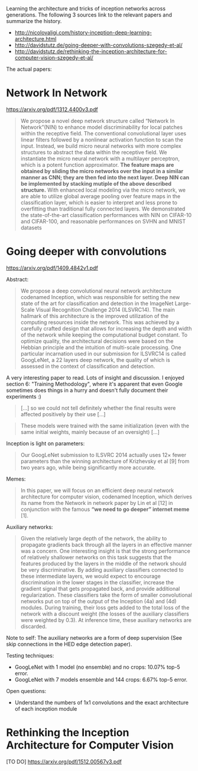 
Learning the architecture and tricks of inception networks across generations.
The following 3 sources link to the relevant papers and summarize the history. 


- http://nicolovaligi.com/history-inception-deep-learning-architecture.html
- http://davidstutz.de/going-deeper-with-convolutions-szegedy-et-al/
- http://davidstutz.de/rethinking-the-inception-architecture-for-computer-vision-szegedy-et-al/
    
The actual papers:

# Network In Network
https://arxiv.org/pdf/1312.4400v3.pdf
    
> We propose a novel deep network structure called “Network In Network”(NIN)
to enhance model discriminability for local patches within the receptive field. The
conventional convolutional layer uses linear filters followed by a nonlinear activation
function to scan the input. Instead, we build micro neural networks with
more complex structures to abstract the data within the receptive field. We instantiate
the micro neural network with a multilayer perceptron, which is a potent
function approximator. **The feature maps are obtained by sliding the micro networks
over the input in a similar manner as CNN; they are then fed into the next
layer. Deep NIN can be implemented by stacking mutiple of the above described
structure.** With enhanced local modeling via the micro network, we are able to utilize
global average pooling over feature maps in the classification layer, which is
easier to interpret and less prone to overfitting than traditional fully connected layers.
We demonstrated the state-of-the-art classification performances with NIN on
CIFAR-10 and CIFAR-100, and reasonable performances on SVHN and MNIST
datasets

# Going deeper with convolutions
https://arxiv.org/pdf/1409.4842v1.pdf

Abstract:

> We propose a deep convolutional neural network architecture codenamed Inception,
which was responsible for setting the new state of the art for classification
and detection in the ImageNet Large-Scale Visual Recognition Challenge 2014
(ILSVRC14). The main hallmark of this architecture is the improved utilization
of the computing resources inside the network. This was achieved by a carefully
crafted design that allows for increasing the depth and width of the network while
keeping the computational budget constant. To optimize quality, the architectural
decisions were based on the Hebbian principle and the intuition of multi-scale
processing. One particular incarnation used in our submission for ILSVRC14 is
called GoogLeNet, a 22 layers deep network, the quality of which is assessed in
the context of classification and detection.

A very interesting paper to read. Lots of insight and discussion. 
I enjoyed section 6: "Training Methodology", where it's apparent that even 
Google sometimes does things in a hurry and doesn't fully document their 
experiments :)

> [...] so we could not tell definitely whether the final results were affected positively by their
use [...]

> These models were trained with the same initialization 
(even with the same initial weights, mainly because of an oversight) [...]

Inception is light on parameters: 
> Our GoogLeNet submission to ILSVRC 2014 actually uses 12× fewer parameters
than the winning architecture of Krizhevsky et al [9] from two years ago, while being significantly
more accurate.

Memes:
> In this paper, we will focus on an efficient deep neural network architecture for computer vision,
codenamed Inception, which derives its name from the Network in network paper by Lin et al [12]
in conjunction with the famous **“we need to go deeper” internet meme** [1].

Auxiliary networks:

> Given the relatively large depth of the network, the ability to propagate gradients back through all the
layers in an effective manner was a concern. One interesting insight is that the strong performance
of relatively shallower networks on this task suggests that the features produced by the layers in the
middle of the network should be very discriminative. By adding auxiliary classifiers connected to
these intermediate layers, we would expect to encourage discrimination in the lower stages in the
classifier, increase the gradient signal that gets propagated back, and provide additional regularization.
These classifiers take the form of smaller convolutional networks put on top of the output of
the Inception (4a) and (4d) modules. During training, their loss gets added to the total loss of the
network with a discount weight (the losses of the auxiliary classifiers were weighted by 0.3). At
inference time, these auxiliary networks are discarded.

Note to self: The auxiliary networks are a form of deep supervision 
(See skip connections in the HED edge detection paper).

Testing techniques:
- GoogLeNet with 1 model (no ensemble) and no crops: 10.07% top-5 error.
- GoogLeNet with 7 models ensemble and 144 crops: 6.67% top-5 error.


Open questions:
- Understand the numbers of 1x1 convolutions and the exact architecture of each inception module


# Rethinking the Inception Architecture for Computer Vision
[TO DO]
https://arxiv.org/pdf/1512.00567v3.pdf
